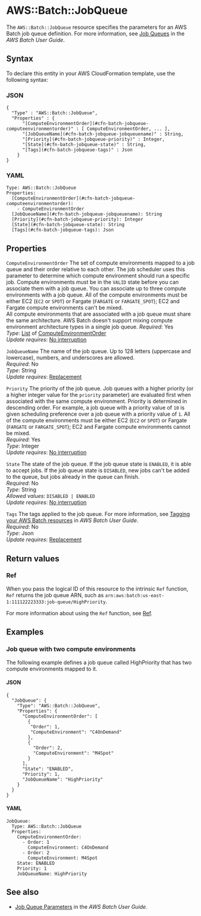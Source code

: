 # AWS::Batch::JobQueue<a name="aws-resource-batch-jobqueue"></a>

The `AWS::Batch::JobQueue` resource specifies the parameters for an AWS Batch job queue definition\. For more information, see [Job Queues](https://docs.aws.amazon.com/batch/latest/userguide/job_queues.html) in the *AWS Batch User Guide*\.

## Syntax<a name="aws-resource-batch-jobqueue-syntax"></a>

To declare this entity in your AWS CloudFormation template, use the following syntax:

### JSON<a name="aws-resource-batch-jobqueue-syntax.json"></a>

```
{
  "Type" : "AWS::Batch::JobQueue",
  "Properties" : {
      "[ComputeEnvironmentOrder](#cfn-batch-jobqueue-computeenvironmentorder)" : [ ComputeEnvironmentOrder, ... ],
      "[JobQueueName](#cfn-batch-jobqueue-jobqueuename)" : String,
      "[Priority](#cfn-batch-jobqueue-priority)" : Integer,
      "[State](#cfn-batch-jobqueue-state)" : String,
      "[Tags](#cfn-batch-jobqueue-tags)" : Json
    }
}
```

### YAML<a name="aws-resource-batch-jobqueue-syntax.yaml"></a>

```
Type: AWS::Batch::JobQueue
Properties: 
  [ComputeEnvironmentOrder](#cfn-batch-jobqueue-computeenvironmentorder): 
    - ComputeEnvironmentOrder
  [JobQueueName](#cfn-batch-jobqueue-jobqueuename): String
  [Priority](#cfn-batch-jobqueue-priority): Integer
  [State](#cfn-batch-jobqueue-state): String
  [Tags](#cfn-batch-jobqueue-tags): Json
```

## Properties<a name="aws-resource-batch-jobqueue-properties"></a>

`ComputeEnvironmentOrder`  <a name="cfn-batch-jobqueue-computeenvironmentorder"></a>
The set of compute environments mapped to a job queue and their order relative to each other\. The job scheduler uses this parameter to determine which compute environment should run a specific job\. Compute environments must be in the `VALID` state before you can associate them with a job queue\. You can associate up to three compute environments with a job queue\. All of the compute environments must be either EC2 \(`EC2` or `SPOT`\) or Fargate \(`FARGATE` or `FARGATE_SPOT`\); EC2 and Fargate compute environments can't be mixed\.  
All compute environments that are associated with a job queue must share the same architecture\. AWS Batch doesn't support mixing compute environment architecture types in a single job queue\.
*Required*: Yes  
*Type*: [List](aws-properties-batch-jobqueue-computeenvironmentorder.md) of [ComputeEnvironmentOrder](aws-properties-batch-jobqueue-computeenvironmentorder.md)  
*Update requires*: [No interruption](https://docs.aws.amazon.com/AWSCloudFormation/latest/UserGuide/using-cfn-updating-stacks-update-behaviors.html#update-no-interrupt)

`JobQueueName`  <a name="cfn-batch-jobqueue-jobqueuename"></a>
The name of the job queue\. Up to 128 letters \(uppercase and lowercase\), numbers, and underscores are allowed\.  
*Required*: No  
*Type*: String  
*Update requires*: [Replacement](https://docs.aws.amazon.com/AWSCloudFormation/latest/UserGuide/using-cfn-updating-stacks-update-behaviors.html#update-replacement)

`Priority`  <a name="cfn-batch-jobqueue-priority"></a>
The priority of the job queue\. Job queues with a higher priority \(or a higher integer value for the `priority` parameter\) are evaluated first when associated with the same compute environment\. Priority is determined in descending order\. For example, a job queue with a priority value of `10` is given scheduling preference over a job queue with a priority value of `1`\. All of the compute environments must be either EC2 \(`EC2` or `SPOT`\) or Fargate \(`FARGATE` or `FARGATE_SPOT`\); EC2 and Fargate compute environments cannot be mixed\.  
*Required*: Yes  
*Type*: Integer  
*Update requires*: [No interruption](https://docs.aws.amazon.com/AWSCloudFormation/latest/UserGuide/using-cfn-updating-stacks-update-behaviors.html#update-no-interrupt)

`State`  <a name="cfn-batch-jobqueue-state"></a>
The state of the job queue\. If the job queue state is `ENABLED`, it is able to accept jobs\. If the job queue state is `DISABLED`, new jobs can't be added to the queue, but jobs already in the queue can finish\.  
*Required*: No  
*Type*: String  
*Allowed values*: `DISABLED | ENABLED`  
*Update requires*: [No interruption](https://docs.aws.amazon.com/AWSCloudFormation/latest/UserGuide/using-cfn-updating-stacks-update-behaviors.html#update-no-interrupt)

`Tags`  <a name="cfn-batch-jobqueue-tags"></a>
The tags applied to the job queue\. For more information, see [Tagging your AWS Batch resources](https://docs.aws.amazon.com/batch/latest/userguide/using-tags.html) in *AWS Batch User Guide*\.  
*Required*: No  
*Type*: Json  
*Update requires*: [Replacement](https://docs.aws.amazon.com/AWSCloudFormation/latest/UserGuide/using-cfn-updating-stacks-update-behaviors.html#update-replacement)

## Return values<a name="aws-resource-batch-jobqueue-return-values"></a>

### Ref<a name="aws-resource-batch-jobqueue-return-values-ref"></a>

When you pass the logical ID of this resource to the intrinsic `Ref` function, `Ref` returns the job queue ARN, such as `arn:aws:batch:us-east-1:111122223333:job-queue/HighPriority`\.

For more information about using the `Ref` function, see [Ref](https://docs.aws.amazon.com/AWSCloudFormation/latest/UserGuide/intrinsic-function-reference-ref.html)\.

## Examples<a name="aws-resource-batch-jobqueue--examples"></a>

### Job queue with two compute environments<a name="aws-resource-batch-jobqueue--examples--Job_queue_with_two_compute_environments"></a>

The following example defines a job queue called HighPriority that has two compute environments mapped to it\.

#### JSON<a name="aws-resource-batch-jobqueue--examples--Job_queue_with_two_compute_environments--json"></a>

```
{
  "JobQueue": {
    "Type": "AWS::Batch::JobQueue",
    "Properties": {
      "ComputeEnvironmentOrder": [
        {
         "Order": 1,
         "ComputeEnvironment": "C4OnDemand"
        },
        {
          "Order": 2,
          "ComputeEnvironment": "M4Spot"
        }
      ],
      "State": "ENABLED",
      "Priority": 1,
      "JobQueueName": "HighPriority"
    }
  }
}
```

#### YAML<a name="aws-resource-batch-jobqueue--examples--Job_queue_with_two_compute_environments--yaml"></a>

```
JobQueue:
  Type: AWS::Batch::JobQueue
  Properties:
    ComputeEnvironmentOrder:
      - Order: 1
        ComputeEnvironment: C4OnDemand
      - Order: 2
        ComputeEnvironment: M4Spot
    State: ENABLED
    Priority: 1
    JobQueueName: HighPriority
```

## See also<a name="aws-resource-batch-jobqueue--seealso"></a>
+  [Job Queue Parameters](https://docs.aws.amazon.com/batch/latest/userguide/job_queue_parameters.html) in the *AWS Batch User Guide*\.